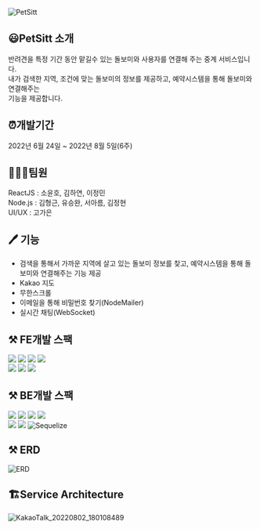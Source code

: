 ![PetSitt](https://user-images.githubusercontent.com/30254570/181733324-25c5ba55-b010-49d3-9627-65df39ac523f.png)


## 😃PetSitt 소개
반려견을 특정 기간 동안 맡길수 있는 돌보미와 사용자를 연결해 주는 중계 서비스입니다.\
내가 검색한 지역, 조건에 맞는 돌보미의 정보를 제공하고, 예약시스템을 통해 돌보미와 연결해주는\
기능을 제공합니다.

## ⏰개발기간
2022년 6월 24일 ~ 2022년 8월 5일(6주)

## 👨‍👧‍👧팀원
ReactJS : 소윤호, 김하연, 이정민\
Node.js : 김형근, 유승완, 서아름, 김정현\
UI/UX : 고가은

## 🖊 기능
- 검색을 통해서 가까운 지역에 살고 있는 돌보미 정보를 찾고, 예약시스템을 통해 돌보미와 연결해주는 기능 제공
- Kakao 지도
- 무한스크롤
- 이메일을 통해 비밀번호 찾기(NodeMailer)
- 실시간 채팅(WebSocket)

## ⚒️ FE개발 스팩
![](https://img.shields.io/badge/HTML5-E34F26?style=for-the-badge&logo=HTML5&logoColor=white)
![](https://img.shields.io/badge/styledComponents-db7093?style=for-the-badge&logo=styled-components&logoColor=white)
![](https://img.shields.io/badge/REACT-0A395B?style=for-the-badge&logo=REACT&logoColor=white)
![](https://img.shields.io/badge/Javascript-F7DF1E?style=for-the-badge&logo=JavaScript&logoColor=black)\
![](https://img.shields.io/badge/AXIOS-671ddf?style=for-the-badge&logo=AXIOS&logoColor=black)
![](https://img.shields.io/badge/reactquery-ff4154?style=for-the-badge&logo=reactquery&logoColor=black)
![](https://img.shields.io/badge/Socket.io-000000?style=for-the-badge&logo=Socket.io&logoColor=white)

## ⚒️ BE개발 스팩
![](https://img.shields.io/badge/node.js-339933?style=for-the-badge&logo=Node.js&logoColor=white)
![](https://img.shields.io/badge/express-000000?style=for-the-badge&logo=express&logoColor=white)
![](https://img.shields.io/badge/socket.io-010101?style=for-the-badge&logo=socket.io&logoColor=white)
![](https://img.shields.io/badge/mysql-4479A1?style=for-the-badge&logo=mysql&logoColor=white)\
![](https://img.shields.io/badge/javascript-F7DF1E?style=for-the-badge&logo=javascript&logoColor=black)
![](https://img.shields.io/badge/amazonaws-232F3E?style=for-the-badge&logo=amazonaws&logoColor=white)
![Sequelize](https://img.shields.io/badge/Sequelize-52B0E7?style=for-the-badge&logo=Sequelize&logoColor=white)

## ⚒️ ERD
![ERD](https://user-images.githubusercontent.com/75964402/182356683-7b4e51c7-44d0-420f-ab96-c47aa47ab470.PNG)

## 🏗Service Architecture
![KakaoTalk_20220802_180108489](https://user-images.githubusercontent.com/75964402/182356945-32fd49ef-c3ce-4e74-8161-dcfdd0b17890.png)
